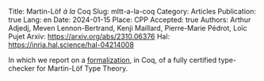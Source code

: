 Title: Martin-Löf <em>à la</em> Coq
Slug: mltt-a-la-coq
Category: Articles
Publication: true
Lang: en
Date: 2024-01-15
Place: CPP
Accepted: true
Authors: Arthur Adjedj, Meven Lennon-Bertrand, Kenji Maillard, Pierre-Marie Pédrot, Loïc Pujet
Arxiv: https://arxiv.org/abs/2310.06376
Hal: https://inria.hal.science/hal-04214008

In which we report on a [formalization](https://github.com/CoqHott/logrel-coq), in Coq, of a fully certified type-checker for Martin-Löf Type Theory.